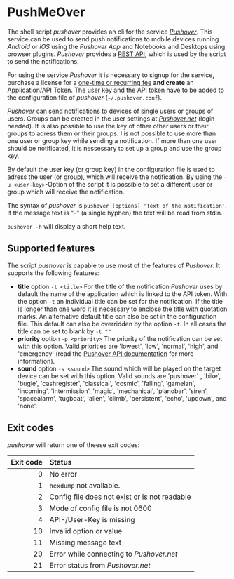 # PushMeOver

The shell script *pushover* provides an cli for the service [*Pushover*](https://pushover.net/ "Pushover: Simple Notifications for Android, iOS, and Desktop"). This service can be used to send push notifications to mobile devices running *Android* or *iOS* using the *Pushover App* and Notebooks and Desktops using browser plugins. *Pushover* provides a [REST API](https://pushover.net/api "Pushover: API"), which is used by the script to send the notifications.

For using the service *Pushover* it is necessary to signup for the service, purchase a license for a [one-time or recurring fee](https://pushover.net/faq#overview-fees "Pushover: Frequently Asked Questions") **and create** an Application/API Token. The user key and the API token have to be added to the configuration file of *pushover* (`~/.pushover.conf`).

*Pushover* can send notifications to devices of single users or groups of users. Groups can be created in the user settings at [*Pushover.net*](https://pushover.net "Pushover: home") (login needed). It is also possible to use the key of other other users or their groups to adress them or their groups. I is not possible to use more than one user or group key while sending a notification. If more than one user should be notificated, it is nessessary to set up a group and use the group key.

By default the user key (or group key) in the configuration file is used to adress the user (or group), which will receive the notification. By using the `-u <user-key>`-Option of the script it is possible to set a different user or group which will receive the notification.

The syntax of *pushover* is `pushover [options] 'Text of the notification'`. If the message text is "-" (a single hyphen) the text will be read from stdin.

`pushover -h` will display a short help text.

## Supported features

The script *pushover* is capable to use most of the features of *Pushover*. It supports the following features:

* **title** option `-t <title>`
For the title of the notification *Pushover* uses by default the name of the application which is linked to the API token.
With the option `-t` an individual title can be set for the notification. If the title is longer than one word it is necessary to enclose the title with quotation marks.
An alternative default title can also be set in the configuration file. This default can also be overridden by the option `-t`.
In all cases the title can be set to blank by `-t ""`
* **priority** option `-p <priority>`
The priority of the notification can be set with this option.
Valid priorities are 'lowest', 'low', 'normal', 'high', and 'emergency' (read the [Pushover API documentation](https://pushover.net/api "Pushover: API") for more information).
* **sound** option `-s <sound>`
The sound which will be played on the target device can be set with this option.
Valid sounds are  'pushover' , 'bike', 'bugle', 'cashregister', 'classical', 'cosmic', 'falling', 'gamelan', 'incoming', 'intermission', 'magic', 'mechanical', 'pianobar', 'siren', 'spacealarm', 'tugboat', 'alien', 'climb', 'persistent', 'echo', 'updown', and 'none'.

## Exit codes

*pushover* will return one of theese exit codes:

| Exit code | Status |
| ---:|:--- |
| 0 | No error |
| 1 | `hexdump` not available. |
| 2 | Config file does not exist or is not readable |
| 3 | Mode of config file is not 0600 |
| 4 | API-/User-Key is missing |
| 10 | Invalid option or value |
| 11 | Missing message text |
| 20 | Error while connecting to *Pushover.net* |
| 21 | Error status from *Pushover.net* |
